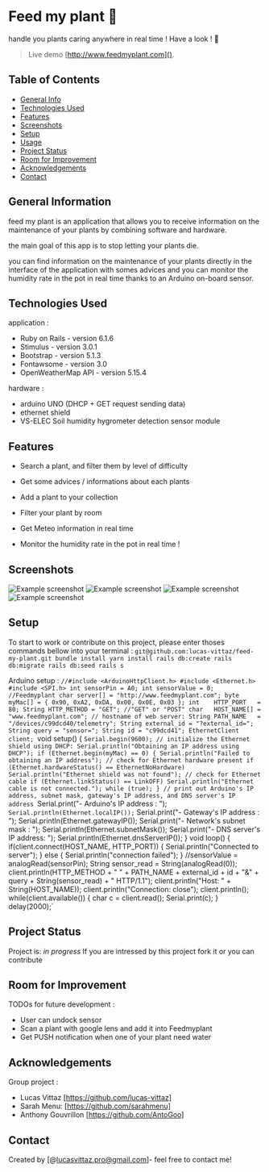 # Feed my plant 🌱
handle you plants caring anywhere in real time !
Have a look ! 👀
> Live demo [http://www.feedmyplant.com](). 

## Table of Contents
* [General Info](#general-information)
* [Technologies Used](#technologies-used)
* [Features](#features)
* [Screenshots](#screenshots)
* [Setup](#setup)
* [Usage](#usage)
* [Project Status](#project-status)
* [Room for Improvement](#room-for-improvement)
* [Acknowledgements](#acknowledgements)
* [Contact](#contact)

## General Information
feed my plant is an application that allows you to receive information on the maintenance of your plants by combining software and hardware.

the main goal of this app is to stop letting your plants die.

you can find information on the maintenance of your plants directly in the interface of the application with somes advices and you can monitor the humidity rate in the pot in real time thanks to an Arduino on-board sensor.


## Technologies Used

application :
- Ruby on Rails - version 6.1.6
- Stimulus - version 3.0.1
- Bootstrap - version 5.1.3
- Fontawsome - version 3.0
- OpenWeatherMap API - version 5.15.4

hardware : 
- arduino UNO (DHCP + GET request sending data)
- ethernet shield 
- VS-ELEC Soil humidity hygrometer detection sensor module


## Features
- Search a plant, and filter them by level of difficulty
- Get some advices / informations about each plants
- Add a plant to your collection
- Filter your plant by room
- Get Meteo information in real time

- Monitor the humidity rate in the pot in real time ! 


## Screenshots
![Example screenshot](./app/assets/images/home-capture.png)
![Example screenshot](./app/assets/images/show-capture.png)
![Example screenshot](./app/assets/images/garden-capture.png)
![Example screenshot](./app/assets/images/alert-capture.png)

## Setup

To start to work or contribute on this project, please enter thoses commands bellow into your terminal : 
`git@github.com:lucas-vittaz/feed-my-plant.git
bundle install
yarn install
rails db:create
rails db:migrate
rails db:seed
rails s`
 
Arduino setup : 
`//#include <ArduinoHttpClient.h>
#include <Ethernet.h>
#include <SPI.h>
int sensorPin = A0;
int sensorValue = 0;
//Feedmyplant
char server[] = "http://www.feedmyplant.com";
byte myMac[] = { 0x90, 0xA2, 0xDA, 0x00, 0x0E, 0x03 };
int    HTTP_PORT   = 80;
String HTTP_METHOD = "GET"; //"GET" or "POST"
char   HOST_NAME[] = "www.feedmyplant.com"; // hostname of web server:
String PATH_NAME   = "/devices/c99dcd40/telemetry";
String external_id = "?external_id=";
String query = "sensor=";
String id = "c99dcd41";
EthernetClient client;
`void setup() { 
  `Serial.begin(9600);
  // initialize the Ethernet shield using DHCP:
 Serial.println("Obtaining an IP address using DHCP");
  if (Ethernet.begin(myMac) == 0) {
   Serial.println("Failed to obtaining an IP address");
    // check for Ethernet hardware present
    if (Ethernet.hardwareStatus() == EthernetNoHardware)
      Serial.println("Ethernet shield was not found");
   // check for Ethernet cable
    if (Ethernet.linkStatus() == LinkOFF)
      Serial.println("Ethernet cable is not connected.");
    while (true);
  }
  // print out Arduino's IP address, subnet mask, gateway's IP address, and DNS server's IP address
  `Serial.print("- Arduino's IP address   : ");
  `Serial.println(Ethernet.localIP());`
  Serial.print("- Gateway's IP address   : ");
  Serial.println(Ethernet.gatewayIP());
  Serial.print("- Network's subnet mask  : ");
  Serial.println(Ethernet.subnetMask());
  Serial.print("- DNS server's IP address: ");
  Serial.println(Ethernet.dnsServerIP());
}
void loop() {
  if(client.connect(HOST_NAME, HTTP_PORT)) {
    Serial.println("Connected to server");
  } else {
   Serial.println("connection failed");
  }
  //sensorValue = analogRead(sensorPin);
  String sensor_read = String(analogRead(0));
  client.println(HTTP_METHOD + " " + PATH_NAME + external_id + id + "&" + query + String(sensor_read) + " HTTP/1.1");
  client.println("Host: " + String(HOST_NAME));
  client.println("Connection: close");
  client.println();
  while(client.available())
  {
    char c = client.read();
    Serial.print(c);
  }
  delay(2000);`
  


## Project Status
Project is: _in progress_
If you are intressed by this project fork it or you can contribute


## Room for Improvement
TODOs for future development :
- User can undock sensor 
- Scan a plant with google lens and add it into Feedmyplant
- Get PUSH notification when one of your plant need water


## Acknowledgements
Group project :
- Lucas Vittaz [https://github.com/lucas-vittaz]
- Sarah Menu: [https://github.com/sarahmenu]
- Anthony Gouvrillon [https://github.com/AntoGoo]


## Contact
Created by [@lucasvittaz.pro@gmail.com]- feel free to contact me!
